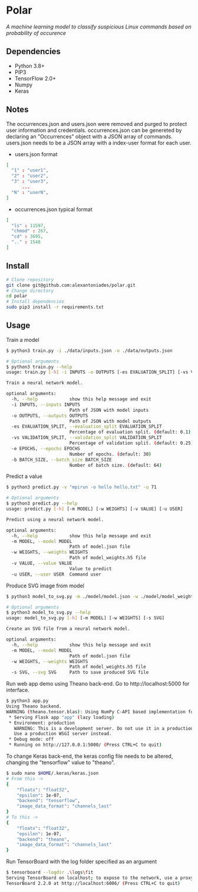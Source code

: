 # Polar

_A machine learning model to classify suspicious Linux commands based on probability of occurence_

## Dependencies

- Python 3.8+
- PIP3
- TensorFlow 2.0+
- Numpy
- Keras

## Notes

The occurrences.json and users.json were removed and purged to protect user information and credentials. occurrences.json can be genereted by declaring an "Occurrences" object with a JSON array of commands. users.json needs to be a JSON array with a index-user format for each user.

- users.json format

```json
[
  "1" : "user1",
  "2" : "user2",
  "3" : "user3",
      ...
  "N" : "userN",
]
```

- occurrences.json typical format

```json
[
  "ls" : 11597,
  "chmod" : 267,
  "cd" : 3695,
  ".." : 1548
]
```

## Install

```bash
# Clone repository
git clone git@github.com:alexantoniades/polar.git
# Change directory
cd polar
# Install dependencies
sudo pip3 install -r requirements.txt
```

## Usage

Train a model

```bash
$ python3 train.py -i ./data/inputs.json -o ./data/outputs.json
```

```bash
# Optional arguments
$ python3 train.py --help
usage: train.py [-h] -i INPUTS -o OUTPUTS [-es EVALUATION_SPLIT] [-vs VALIDATION_SPLIT] [-e EPOCHS] [-b BATCH_SIZE]

Train a neural network model.

optional arguments:
  -h, --help            show this help message and exit
  -i INPUTS, --inputs INPUTS
                        Path of JSON with model inputs
  -o OUTPUTS, --outputs OUTPUTS
                        Path of JSON with model outputs
  -es EVALUATION_SPLIT, --evaluation_split EVALUATION_SPLIT
                        Percentage of evaluation split. (default: 0.1)
  -vs VALIDATION_SPLIT, --validation_split VALIDATION_SPLIT
                        Percentage of validation split. (default: 0.25)
  -e EPOCHS, --epochs EPOCHS
                        Number of epochs. (default: 30)
  -b BATCH_SIZE, --batch_size BATCH_SIZE
                        Number of batch size. (default: 64)
```

Predict a value

```bash
$ python3 predict.py -v "mpirun -o hello hello.txt" -u 71
```

```bash
# Optional arguments
$ python3 predict.py --help
usage: predict.py [-h] [-m MODEL] [-w WEIGHTS] [-v VALUE] [-u USER]

Predict using a neural network model.

optional arguments:
  -h, --help            show this help message and exit
  -m MODEL, --model MODEL
                        Path of model.json file
  -w WEIGHTS, --weights WEIGHTS
                        Path of model_weights.h5 file
  -v VALUE, --value VALUE
                        Value to predict
  -u USER, --user USER  Command user
```

Produce SVG image from model

```bash
$ python3 model_to_svg.py -m ./model/model.json -w ./model/model_weights.h5 -s ./model.svg
```

```bash
# Optional arguments
$ python3 model_to_svg.py --help
usage: model_to_svg.py [-h] [-m MODEL] [-w WEIGHTS] [-s SVG]

Create an SVG file from a neural network model.

optional arguments:
  -h, --help            show this help message and exit
  -m MODEL, --model MODEL
                        Path of model.json file
  -w WEIGHTS, --weights WEIGHTS
                        Path of model_weights.h5 file
  -s SVG, --svg SVG     Path to save produced SVG file
```

Run web app demo using Theano back-end. Go to http://localhost:5000 for interface.

```bash
$ python3 app.py
Using Theano backend.
WARNING (theano.tensor.blas): Using NumPy C-API based implementation for BLAS functions.
 * Serving Flask app "app" (lazy loading)
 * Environment: production
   WARNING: This is a development server. Do not use it in a production deployment.
   Use a production WSGI server instead.
 * Debug mode: off
 * Running on http://127.0.0.1:5000/ (Press CTRL+C to quit)
```

To change Keras back-end, the keras config file needs to be altered, changing the "tensorflow" value to "theano".

```bash
$ sudo nano $HOME/.keras/keras.json
# From this ->
{
    "floatx": "float32",
    "epsilon": 1e-07,
    "backend": "tensorflow",
    "image_data_format": "channels_last"
}
# To this ->
{
    "floatx": "float32",
    "epsilon": 1e-07,
    "backend": "theano",
    "image_data_format": "channels_last"
}
```

Run TensorBoard with the log folder specified as an argument

```bash
$ tensorboard --logdir .\logs\fit
Serving TensorBoard on localhost; to expose to the network, use a proxy or pass --bind_all
TensorBoard 2.2.0 at http://localhost:6006/ (Press CTRL+C to quit)
```
